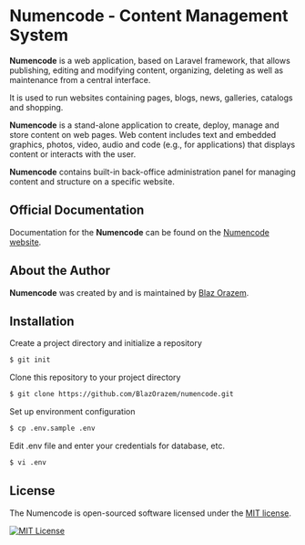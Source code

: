 # Numencode - Content Management System

**Numencode** is a web application, based on Laravel framework, that allows publishing, editing and modifying content, 
organizing, deleting as well as maintenance from a central interface.

It is used to run websites containing pages, blogs, news, galleries, catalogs and shopping.

**Numencode** is a stand-alone application to create, deploy, manage and store content on web pages. 
Web content includes text and embedded graphics, photos, video, audio and code (e.g., for applications) 
that displays content or interacts with the user.

**Numencode** contains built-in back-office administration panel for managing content and structure on a specific website.

## Official Documentation

Documentation for the **Numencode** can be found on the [Numencode website](http://www.numencode.com/page/docs/).

## About the Author

**Numencode** was created by and is maintained by [Blaz Orazem](https://github.com/BlazOrazem).

## Installation

Create a project directory and initialize a repository
```bash
$ git init
```

Clone this repository to your project directory
```bash
$ git clone https://github.com/BlazOrazem/numencode.git
```

Set up environment configuration 
```bash
$ cp .env.sample .env
```

Edit .env file and enter your credentials for database, etc.
```bash
$ vi .env
```

## License

The Numencode is open-sourced software licensed under the [MIT license](http://opensource.org/licenses/MIT).

[<img src="https://img.shields.io/packagist/l/doctrine/orm.svg?style=flat-square" alt="MIT License">](LICENSE)
